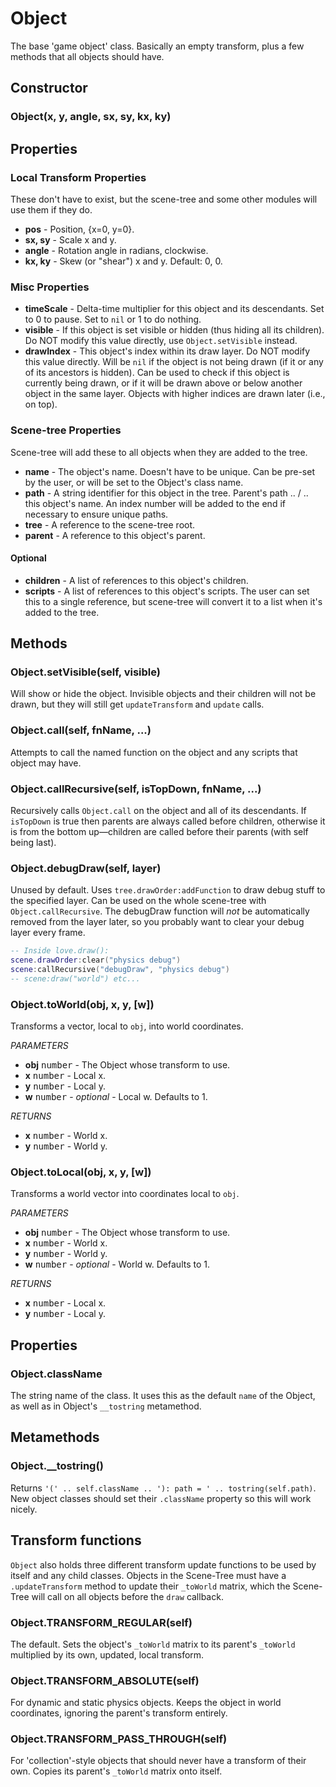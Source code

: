 Object
======

The base 'game object' class. Basically an empty transform, plus a few methods that all objects should have.

Constructor
-----------

### Object(x, y, angle, sx, sy, kx, ky)

Properties
----------

### Local Transform Properties
These don't have to exist, but the scene-tree and some other modules will use them if they do.
* **pos** - Position, {x=0, y=0}.
* **sx, sy** - Scale x and y.
* **angle** - Rotation angle in radians, clockwise.
* **kx, ky** - Skew (or "shear") x and y. Default: 0, 0.

### Misc Properties
* **timeScale** - Delta-time multiplier for this object and its descendants. Set to 0 to pause. Set to `nil` or 1 to do nothing.
* **visible** - If this object is set visible or hidden (thus hiding all its children). Do NOT modify this value directly, use `Object.setVisible` instead.
* **drawIndex** - This object's index within its draw layer. Do NOT modify this value directly. Will be `nil` if the object is not being drawn (if it or any of its ancestors is hidden). Can be used to check if this object is currently being drawn, or if it will be drawn above or below another object in the same layer. Objects with higher indices are drawn later (i.e., on top).

### Scene-tree Properties
Scene-tree will add these to all objects when they are added to the tree.
* **name** - The object's name. Doesn't have to be unique. Can be pre-set by the user, or will be set to the Object's class name.
* **path** - A string identifier for this object in the tree. Parent's path .. / .. this object's name. An index number will be added to the end if necessary to ensure unique paths.
* **tree** - A reference to the scene-tree root.
* **parent** - A reference to this object's parent.

#### Optional
 * **children** - A list of references to this object's children.
 * **scripts** - A list of references to this object's scripts. The user can set this to a single reference, but scene-tree will convert it to a list when it's added to the tree.

Methods
-------

### Object.setVisible(self, visible)
Will show or hide the object. Invisible objects and their children will not be drawn, but they will still get `updateTransform` and `update` calls.

### Object.call(self, fnName, ...)
Attempts to call the named function on the object and any scripts that object may have.

### Object.callRecursive(self, isTopDown, fnName, ...)
Recursively calls `Object.call` on the object and all of its descendants. If `isTopDown` is true then parents are always called before children, otherwise it is from the bottom up—children are called before their parents (with self being last).

### Object.debugDraw(self, layer)
Unused by default. Uses `tree.drawOrder:addFunction` to draw debug stuff to the specified layer. Can be used on the whole scene-tree with `Object.callRecursive`. The debugDraw function will _not_ be automatically removed from the layer later, so you probably want to clear your debug layer every frame.
```lua
-- Inside love.draw():
scene.drawOrder:clear("physics debug")
scene:callRecursive("debugDraw", "physics debug")
-- scene:draw("world") etc...
```

### Object.toWorld(obj, x, y, [w])
Transforms a vector, local to `obj`, into world coordinates.

_PARAMETERS_
* __obj__ <kbd>number</kbd> - The Object whose transform to use.
* __x__ <kbd>number</kbd> - Local x.
* __y__ <kbd>number</kbd> - Local y.
* __w__ <kbd>number</kbd> - _optional_ - Local w. Defaults to 1.

_RETURNS_
* __x__ <kbd>number</kbd> - World x.
* __y__ <kbd>number</kbd> - World y.

### Object.toLocal(obj, x, y, [w])
Transforms a world vector into coordinates local to `obj`.

_PARAMETERS_
* __obj__ <kbd>number</kbd> - The Object whose transform to use.
* __x__ <kbd>number</kbd> - World x.
* __y__ <kbd>number</kbd> - World y.
* __w__ <kbd>number</kbd> - _optional_ - World w. Defaults to 1.

_RETURNS_
* __x__ <kbd>number</kbd> - Local x.
* __y__ <kbd>number</kbd> - Local y.

Properties
----------

### Object.className
The string name of the class. It uses this as the default `name` of the Object, as well as in Object's `__tostring` metamethod.

Metamethods
-----------

### Object.__tostring()
Returns `'(' .. self.className .. '): path = ' .. tostring(self.path)`. New object classes should set their `.className` property so this will work nicely.

Transform functions
-------------------
`Object` also holds three different transform update functions to be used by itself and any child classes. Objects in the Scene-Tree must have a `.updateTransform` method to update their `_toWorld` matrix, which the Scene-Tree will call on all objects before the `draw` callback.

### Object.TRANSFORM_REGULAR(self)
The default. Sets the object's `_toWorld` matrix to its parent's `_toWorld` multiplied by its own, updated, local transform.

### Object.TRANSFORM_ABSOLUTE(self)
For dynamic and static physics objects. Keeps the object in world coordinates, ignoring the parent's transform entirely.

### Object.TRANSFORM_PASS_THROUGH(self)
For 'collection'-style objects that should never have a transform of their own. Copies its parent's `_toWorld` matrix onto itself.
